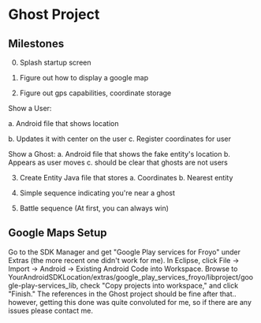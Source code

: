 Ghost Project 
===
Milestones
---
0. Splash startup screen

1. Figure out how to display a google map
2. Figure out gps capabilities, coordinate storage

  Show a User: 
      
  a. Android file that shows location
       
  b. Updates it with center on the user
        c. Register coordinates for user

  Show a Ghost: 
    a. Android file that shows the fake entity's location
    b. Appears as user moves
    c. should be clear that ghosts are not users

3. Create Entity Java file that stores
  a. Coordinates
  b. Nearest entity

4. Simple sequence indicating you're near a ghost

5. Battle sequence
   (At first, you can always win)


Google Maps Setup
---
Go to the SDK Manager and get "Google Play services for Froyo" under Extras (the more recent one didn't work for me). In Eclipse, click File -> Import -> Android -> Existing Android Code into Workspace. Browse to YourAndroidSDKLocation/extras/google_play_services_froyo/libproject/google-play-services_lib, check "Copy projects into workspace," and click "Finish."
The references in the Ghost project should be fine after that.. however, getting this done was quite convoluted for me, so if there are any issues please contact me.